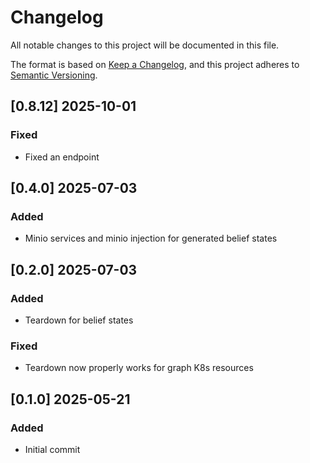 # Changelog
All notable changes to this project will be documented in this file.

The format is based on [Keep a Changelog](https://keepachangelog.com/en/1.0.0/),
and this project adheres to [Semantic Versioning](https://semver.org/spec/v2.0.0.html).

## [0.8.12] 2025-10-01
### Fixed
- Fixed an endpoint

## [0.4.0] 2025-07-03
### Added
- Minio services and minio injection for generated belief states 

## [0.2.0] 2025-07-03
### Added
- Teardown for belief states
### Fixed
- Teardown now properly works for graph K8s resources

## [0.1.0] 2025-05-21
### Added
- Initial commit

